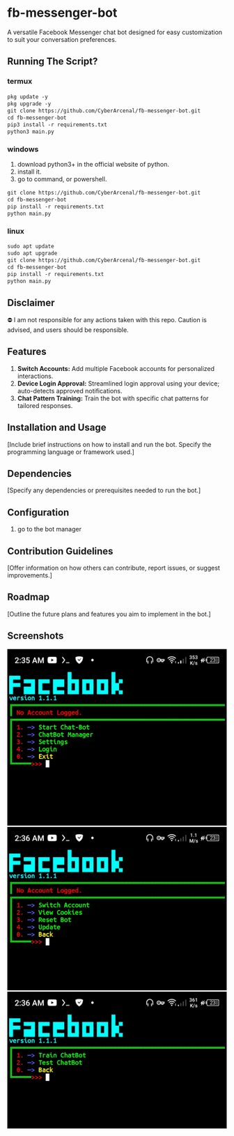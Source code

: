 # fb-messenger-bot
A versatile Facebook Messenger chat bot designed for easy customization to suit your conversation preferences.
## Running The Script?
### termux
```
pkg update -y
pkg upgrade -y
git clone https://github.com/CyberArcenal/fb-messenger-bot.git
cd fb-messenger-bot
pip3 install -r requirements.txt
python3 main.py
```
### windows
1. download python3+ in the official website of python.
2. install it.
3. go to command, or powershell.
```
git clone https://github.com/CyberArcenal/fb-messenger-bot.git
cd fb-messenger-bot
pip install -r requirements.txt
python main.py
```
### linux
```
sudo apt update
sudo apt upgrade
git clone https://github.com/CyberArcenal/fb-messenger-bot.git
cd fb-messenger-bot
pip install -r requirements.txt
python main.py
```
## Disclaimer
⛔ I am not responsible for any actions taken with this repo. Caution is advised, and users should be responsible.

## Features
1. **Switch Accounts:** Add multiple Facebook accounts for personalized interactions.
2. **Device Login Approval:** Streamlined login approval using your device; auto-detects approved notifications.
3. **Chat Pattern Training:** Train the bot with specific chat patterns for tailored responses.

## Installation and Usage
[Include brief instructions on how to install and run the bot. Specify the programming language or framework used.]

## Dependencies
[Specify any dependencies or prerequisites needed to run the bot.]

## Configuration
1. go to the bot manager

## Contribution Guidelines
[Offer information on how others can contribute, report issues, or suggest improvements.]

## Roadmap
[Outline the future plans and features you aim to implement in the bot.]

## Screenshots
![Screenshot](https://github.com/CyberArcenal/fb-messenger-bot/blob/main/images/Screenshot_20240302-023553.jpg)
![Screenshot](https://github.com/CyberArcenal/fb-messenger-bot/blob/main/images/Screenshot_20240302-023613.jpg)
![Screenshot](https://github.com/CyberArcenal/fb-messenger-bot/blob/main/images/Screenshot_20240302-023641.jpg)